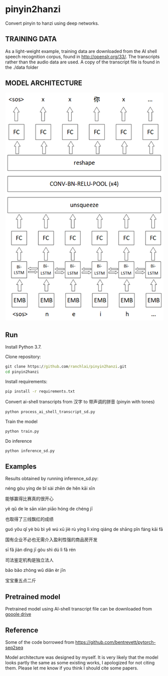 # pinyin2hanzi

Convert pinyin to hanzi using deep networks.

## TRAINING DATA

As a light-weight example, training data are downloaded from the AI shell speech recognition corpus, 
found in http://openslr.org/33/. The transcripts rather than the audio data are used. A copy of the transcript file is found in the ./data folder

## MODEL ARCHITECTURE

![](./doc/model.png)

## Run

Install Python 3.7.

Clone repository:

```cmd
git clone https://github.com/ranchlai/pinyin2hanzi.git
cd pinyin2hanzi
```

Install requirements:

```cmd
pip install -r requirements.txt
```

Convert ai-shell transcripts from 汉字 to 带声调的拼音 (pinyin with tones)

```cmd
python process_ai_shell_transcript_sd.py
```

Train the model

```cmd
python train.py
```

Do inference

```cmd
python inference_sd.py
```

## Examples

Results obtained by running inference_sd.py:

néng gòu yíng de bǐ sài zhēn de hěn kāi xīn

能够赢得比赛真的很开心

yě qǔ de le sān xiàn piāo hóng de chéng jī

也取得了三线飘红的成绩

guó yǒu qǐ yè bù bì yě wú xū jiè rù yíng lì xìng qiáng de shāng pǐn fáng kāi fā

国有企业不必也无需介入盈利性强的商品房开发

sī fǎ jiàn dìng jī gòu shì dú lì fǎ rén

司法鉴定机构是独立法人

bǎo bǎo zhòng wǔ diǎn èr jīn

宝宝重五点二斤

## Pretrained model

Pretrained model using AI-shell transcript file can be downloaded from 
[gooole drive](https://drive.google.com/open?id=186jnywHwnxqXDBxrbFRpIF7dFAWcwEx_)

## Reference

Some of the code borrowed from https://github.com/bentrevett/pytorch-seq2seq

Model architecture was designed by myself. It is very likely that the model looks partly the same as some existing works, I apologized for not citing them. Please let me know if you think I should cite some papers.
